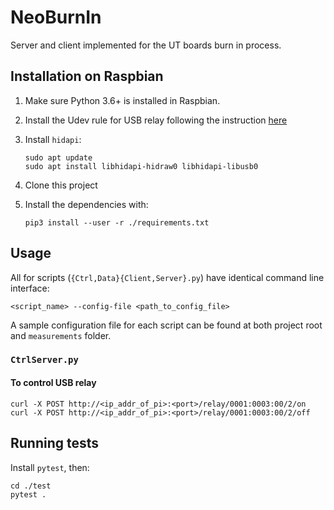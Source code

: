 # NeoBurnIn
Server and client implemented for the UT boards burn in process.


## Installation on Raspbian

1. Make sure Python 3.6+ is installed in Raspbian.
2. Install the Udev rule for USB relay following the instruction [here](https://github.com/umd-lhcb/rpi.burnin#setup-1)

3. Install `hidapi`:
    ```
    sudo apt update
    sudo apt install libhidapi-hidraw0 libhidapi-libusb0
    ```

4. Clone this project
5. Install the dependencies with:
    ```
    pip3 install --user -r ./requirements.txt
    ```


## Usage
All for scripts (`{Ctrl,Data}{Client,Server}.py`) have identical command line
interface:
```
<script_name> --config-file <path_to_config_file>
```

A sample configuration file for each script can be found at both project root
and `measurements` folder.


### `CtrlServer.py`
#### To control USB relay
```
curl -X POST http://<ip_addr_of_pi>:<port>/relay/0001:0003:00/2/on
curl -X POST http://<ip_addr_of_pi>:<port>/relay/0001:0003:00/2/off
```


## Running tests
Install `pytest`, then:
```
cd ./test
pytest .
```
